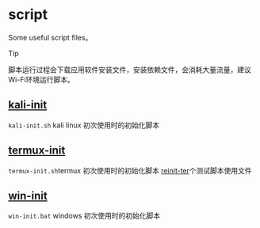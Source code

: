 # script
 Some useful script files。

 > [!TIP]
 > 脚本运行过程会下载应用软件安装文件，安装依赖文件，会消耗大量流量，建议Wi-Fi环境运行脚本。

## [kali-init](./kali-init.sh)

`kali-init.sh` kali linux 初次使用时的初始化脚本

## [termux-init](./termux-init.sh)

`termux-init.sh`termux 初次使用时的初始化脚本
[reinit-ter](./reinit-ter.sh)个测试脚本使用文件
## [win-init](./win-init.bat)

`win-init.bat` windows 初次使用时的初始化脚本
